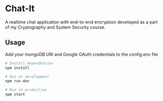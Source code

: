 # Chat-It
A realtime chat application with end-to-end encryption developed as a part of my Cryptography and System Security course. 

## Usage

Add your mongoDB URI and Google OAuth credentials to the config.env file

``` bash
# Install dependencies
npm install

# Run in development
npm run dev

# Run in production
npm start
```